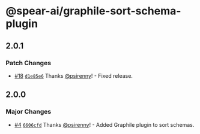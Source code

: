 # @spear-ai/graphile-sort-schema-plugin

## 2.0.1

### Patch Changes

- [#18](https://github.com/spear-ai/api/pull/18) [`d1e85e6`](https://github.com/spear-ai/api/commit/d1e85e61d1e24cac10bf1f2da070e04dbe86d0f3) Thanks [@psirenny](https://github.com/psirenny)! - Fixed release.

## 2.0.0

### Major Changes

- [#4](https://github.com/spear-ai/api/pull/4) [`6606cfd`](https://github.com/spear-ai/api/commit/6606cfd5cca557b2a50dc031209241c6a84ae9ac) Thanks [@psirenny](https://github.com/psirenny)! - Added Graphile plugin to sort schemas.
